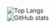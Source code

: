 ![Top Langs](https://github-readme-stats.vercel.app/api/top-langs/?username=KRAKENN8&theme=aura_dark&include_all_commits=true&count_private=false)<br/>
![GitHub stats](https://github-readme-stats.vercel.app/api?username=KRAKENN8&theme=aura_dark&show_icons=true)
